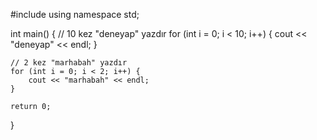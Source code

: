 #include <iostream>
using namespace std;

int main() {
    // 10 kez "deneyap" yazdır
    for (int i = 0; i < 10; i++) {
        cout << "deneyap" << endl;
    }

    // 2 kez "marhabah" yazdır
    for (int i = 0; i < 2; i++) {
        cout << "marhabah" << endl;
    }

    return 0;
}
